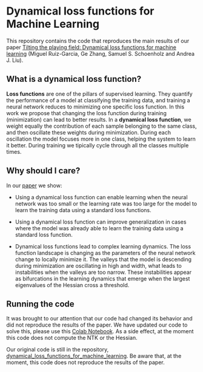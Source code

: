 # Dynamical loss functions for Machine Learning

This repository contains the code that reproduces the main results of our paper [Tilting the playing field: Dynamical loss functions for machine learning](https://arxiv.org/abs/2102.03793) (Miguel Ruiz-Garcia, Ge Zhang, Samuel S. Schoenholz and Andrea J. Liu).


## What is a dynamical loss function?

**Loss functions** are one of the pillars of supervised learning. They quantify the performance of a model at classifying the training data, and training a neural network reduces to minimizing one specific loss function. In this work we propose that changing the loss function during training (minimization) can lead to better results. In a **dynamical loss function**, we weight equally the contribution of each sample belonging to the same class, and then oscillate these weights during minimization. During each oscillation the model focuses more in one class, helping the system to learn it better. During training we tipically cycle through all the classes multiple times.


## Why should I care?

In our [paper](https://arxiv.org/abs/2102.03793) we show:

* Using a dynamical loss function can enable learning when the neural network was too small or the learning rate was too large for the model to learn the training data using a standard loss functions. 

* Using a dynamical loss function can improve generalization in cases where the model was already able to learn the training data using a standard loss function.

* Dynamical loss functions lead to complex learning dynamics. The loss function landscape is changing as the parameters of the neural network change to locally minimize it. The valleys that the model is descending during minimization are oscillating in high and width, what leads to instabilities when the valleys are too narrow. These instabilities appear as bifurcations in the learning dynamics that emerge when the largest eigenvalues of the Hessian cross a threshold.


## Running the code

It was brought to our attention that our code had changed its behavior and did not reproduce the results of the paper. We have updated our code to
solve this, please use this [Colab Notebook](https://github.com/miguel-rg/dynamical-loss-functions/blob/main/dynamical_loss_functions_for_machine_learning_github.ipynb). As a side effect, at the moment this code does not compute the NTK or the Hessian.

Our original code is still in the repository, [dynamical_loss_functions_for_machine_learning](https://github.com/miguel-rg/dynamical-loss-functions/blob/main/dynamical_loss_functions_for_machine_learning_github.ipynb). Be aware that, at the moment, this code does not reproduce the results of the paper.

